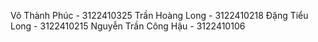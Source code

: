 Võ Thành Phúc - 3122410325
Trần Hoàng Long - 3122410218
Đặng Tiểu Long - 3122410215
Nguyễn Trần Công Hậu - 3122410106
